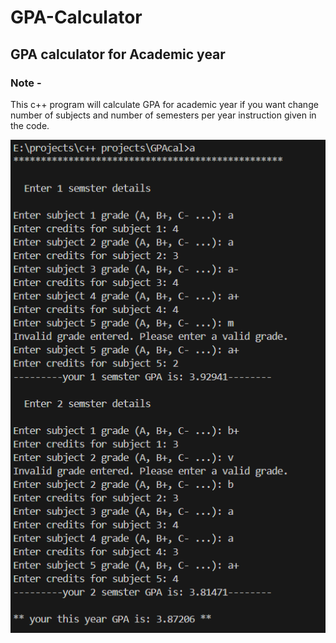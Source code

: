 # GPA-Calculator
## GPA calculator for Academic year

### Note -
This c++ program will calculate GPA for academic year
if you want change number of subjects and number of semesters per year
instruction given in the code.

![alt text](https://github.com/sachimav/GPA-Calculator/blob/main/Screenshot%202025-02-27%20183924.png?raw=true)
